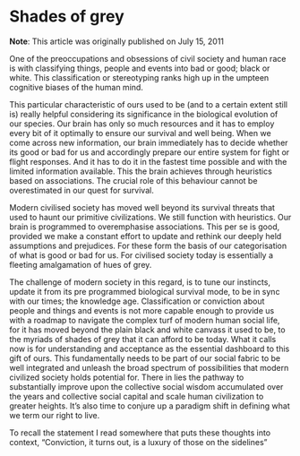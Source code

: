 # Shades of grey

**Note**: This article was originally published on July 15, 2011

One of the preoccupations and obsessions of civil society and human race is with classifying things, people and events into bad or good; black or white. This classification or stereotyping ranks high up in the umpteen cognitive biases of the human mind.

This particular characteristic of ours used to be \(and to a certain extent still is\) really helpful considering its significance in the biological evolution of our species. Our brain has only so much resources and it has to employ every bit of it optimally to ensure our survival and well being. When we come across new information, our brain immediately has to decide whether its good or bad for us and accordingly prepare our entire system for fight or flight responses. And it has to do it in the fastest time possible and with the limited information available. This the brain achieves through heuristics based on associations. The crucial role of this behaviour cannot be overestimated in our quest for survival.

Modern civilised society has moved well beyond its survival threats that used to haunt our primitive civilizations. We still function with heuristics. Our brain is programmed to overemphasise associations. This per se is good, provided we make a constant effort to update and rethink our deeply held assumptions and prejudices. For these form the basis of our categorisation of what is good or bad for us. For civilised society today is essentially a fleeting amalgamation of hues of grey.

The challenge of modern society in this regard, is to tune our instincts, update it from its pre programmed biological survival mode, to be in sync with our times; the knowledge age. Classification or conviction about people and things and events is not more capable enough to provide us with a roadmap to navigate the complex turf of modern human social life, for it has moved beyond the plain black and white canvass it used to be, to the myriads of shades of grey that it can afford to be today. What it calls now is for understanding and acceptance as the essential dashboard to this gift of ours. This fundamentally needs to be part of our social fabric to be well integrated and unleash the broad spectrum of possibilities that modern civilized society holds potential for. There in lies the pathway to substantially improve upon the collective social wisdom accumulated over the years and collective social capital and scale human civilization to greater heights. It’s also time to conjure up a paradigm shift in defining what we term our right to live.

To recall the statement I read somewhere that puts these thoughts into context, “Conviction, it turns out, is a luxury of those on the sidelines”

